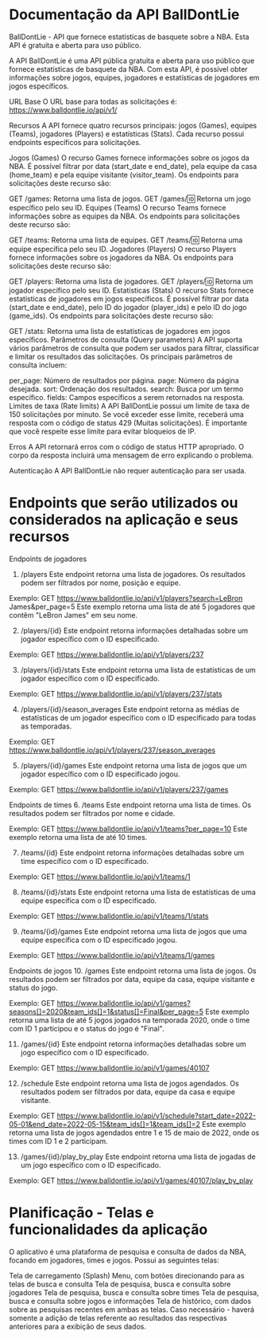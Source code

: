 # Documentação da API BallDontLie
BallDontLie - API que fornece estatísticas de basquete sobre a NBA. Esta API é gratuita e aberta para uso público.

A API BallDontLie é uma API pública gratuita e aberta para uso público que fornece estatísticas de basquete da NBA. Com esta API, é possível obter informações sobre jogos, equipes, jogadores e estatísticas de jogadores em jogos específicos.

URL Base
O URL base para todas as solicitações é: https://www.balldontlie.io/api/v1/

Recursos
A API fornece quatro recursos principais: jogos (Games), equipes (Teams), jogadores (Players) e estatísticas (Stats). Cada recurso possui endpoints específicos para solicitações.

Jogos (Games)
O recurso Games fornece informações sobre os jogos da NBA. É possível filtrar por data (start_date e end_date), pela equipe da casa (home_team) e pela equipe visitante (visitor_team). Os endpoints para solicitações deste recurso são:

GET /games: Retorna uma lista de jogos.
GET /games/:id: Retorna um jogo específico pelo seu ID.
Equipes (Teams)
O recurso Teams fornece informações sobre as equipes da NBA. Os endpoints para solicitações deste recurso são:

GET /teams: Retorna uma lista de equipes.
GET /teams/:id: Retorna uma equipe específica pelo seu ID.
Jogadores (Players)
O recurso Players fornece informações sobre os jogadores da NBA. Os endpoints para solicitações deste recurso são:

GET /players: Retorna uma lista de jogadores.
GET /players/:id: Retorna um jogador específico pelo seu ID.
Estatísticas (Stats)
O recurso Stats fornece estatísticas de jogadores em jogos específicos. É possível filtrar por data (start_date e end_date), pelo ID do jogador (player_ids) e pelo ID do jogo (game_ids). Os endpoints para solicitações deste recurso são:

GET /stats: Retorna uma lista de estatísticas de jogadores em jogos específicos.
Parâmetros de consulta (Query parameters)
A API suporta vários parâmetros de consulta que podem ser usados ​​para filtrar, classificar e limitar os resultados das solicitações. Os principais parâmetros de consulta incluem:

per_page: Número de resultados por página.
page: Número da página desejada.
sort: Ordenação dos resultados.
search: Busca por um termo específico.
fields: Campos específicos a serem retornados na resposta.
Limites de taxa (Rate limits)
A API BallDontLie possui um limite de taxa de 150 solicitações por minuto. Se você exceder esse limite, receberá uma resposta com o código de status 429 (Muitas solicitações). É importante que você respeite esse limite para evitar bloqueios de IP.

Erros
A API retornará erros com o código de status HTTP apropriado. O corpo da resposta incluirá uma mensagem de erro explicando o problema.

Autenticação
A API BallDontLie não requer autenticação para ser usada.



# Endpoints que serão utilizados ou considerados na aplicação e seus recursos


Endpoints de jogadores
1. /players
Este endpoint retorna uma lista de jogadores. Os resultados podem ser filtrados por nome, posição e equipe.

Exemplo:
GET https://www.balldontlie.io/api/v1/players?search=LeBron James&per_page=5
Este exemplo retorna uma lista de até 5 jogadores que contêm "LeBron James" em seu nome.

2. /players/{id}
Este endpoint retorna informações detalhadas sobre um jogador específico com o ID especificado.

Exemplo:
GET https://www.balldontlie.io/api/v1/players/237

3. /players/{id}/stats
Este endpoint retorna uma lista de estatísticas de um jogador específico com o ID especificado.

Exemplo:
GET https://www.balldontlie.io/api/v1/players/237/stats

4. /players/{id}/season_averages
Este endpoint retorna as médias de estatísticas de um jogador específico com o ID especificado para todas as temporadas.

Exemplo:
GET https://www.balldontlie.io/api/v1/players/237/season_averages

5. /players/{id}/games
Este endpoint retorna uma lista de jogos que um jogador específico com o ID especificado jogou.

Exemplo:
GET https://www.balldontlie.io/api/v1/players/237/games

Endpoints de times
6. /teams
Este endpoint retorna uma lista de times. Os resultados podem ser filtrados por nome e cidade.

Exemplo: 
GET https://www.balldontlie.io/api/v1/teams?per_page=10
Este exemplo retorna uma lista de até 10 times.

7. /teams/{id}
Este endpoint retorna informações detalhadas sobre um time específico com o ID especificado.

Exemplo:
GET https://www.balldontlie.io/api/v1/teams/1

8. /teams/{id}/stats
Este endpoint retorna uma lista de estatísticas de uma equipe específica com o ID especificado.

Exemplo:
GET https://www.balldontlie.io/api/v1/teams/1/stats

9. /teams/{id}/games
Este endpoint retorna uma lista de jogos que uma equipe específica com o ID especificado jogou.

Exemplo:
GET https://www.balldontlie.io/api/v1/teams/1/games

Endpoints de jogos
10. /games
Este endpoint retorna uma lista de jogos. Os resultados podem ser filtrados por data, equipe da casa, equipe visitante e status do jogo.

Exemplo:
GET https://www.balldontlie.io/api/v1/games?seasons[]=2020&team_ids[]=1&status[]=Final&per_page=5
Este exemplo retorna uma lista de até 5 jogos jogados na temporada 2020, onde o time com ID 1 participou e o status do jogo é "Final".

11. /games/{id}
Este endpoint retorna informações detalhadas sobre um jogo específico com o ID especificado.

Exemplo:
GET https://www.balldontlie.io/api/v1/games/40107

12. /schedule
Este endpoint retorna uma lista de jogos agendados. Os resultados podem ser filtrados por data, equipe da casa e equipe visitante.

Exemplo:
GET https://www.balldontlie.io/api/v1/schedule?start_date=2022-05-01&end_date=2022-05-15&team_ids[]=1&team_ids[]=2
Este exemplo retorna uma lista de jogos agendados entre 1 e 15 de maio de 2022, onde os times com ID 1 e 2 participam.

13. /games/{id}/play_by_play
Este endpoint retorna uma lista de jogadas de um jogo específico com o ID especificado.

Exemplo:
GET https://www.balldontlie.io/api/v1/games/40107/play_by_play





# Planificação - Telas e funcionalidades da aplicação

O aplicativo é uma plataforma de pesquisa e consulta de dados da NBA, focando em jogadores, times e jogos. Possui as seguintes telas:

Tela de carregamento (Splash)
Menu, com botões direcionando para as telas de busca e consulta
Tela de pesquisa, busca e consulta sobre jogadores
Tela de pesquisa, busca e consulta sobre times
Tela de pesquisa, busca e consulta sobre jogos e informações
Tela de histórico, com dados sobre as pesquisas recentes em ambas as telas.
Caso necessário - haverá somente a adição de telas referente ao resultados das respectivas anteriores para a exibição de seus dados.
